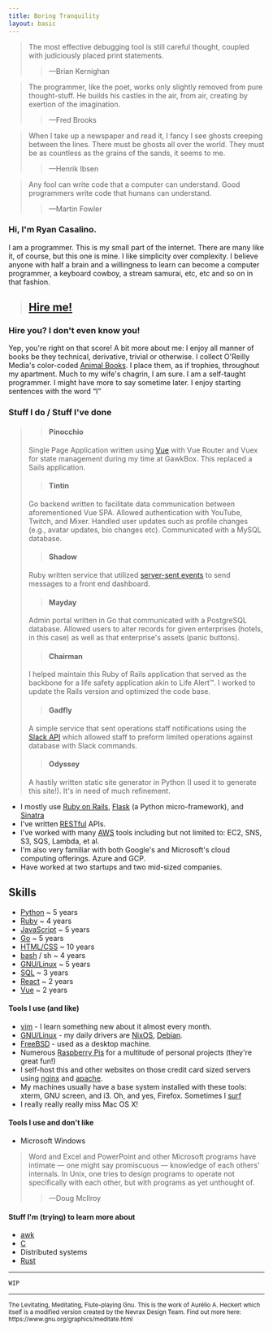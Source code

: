 ```yaml
---
title: Boring Tranquility
layout: basic
---
```


> The most effective debugging tool is still careful thought, coupled with judiciously placed print statements. 
>> <span>&mdash;</span>Brian Kernighan

> The programmer, like the poet, works only slightly removed from pure thought-stuff. He builds his castles in the air, from air, creating by exertion of the imagination.
>> <span>&mdash;</span>Fred Brooks

> When I take up a newspaper and read it, I fancy I see ghosts creeping between the lines. There must be ghosts all over the world. They must be as countless as the grains of the sands, it seems to me.
>> <span>&mdash;</span>Henrik Ibsen

> Any fool can write code that a computer can understand. Good programmers write code that humans can understand.
>> <span>&mdash;</span>Martin Fowler

### Hi, I'm Ryan Casalino. 
I am a programmer. This is my small part of the internet. There are many like it, of course, but this one is mine. I like simplicity over complexity. I believe anyone with half a brain and a willingness to learn can become a computer programmer, a keyboard cowboy, a stream samurai, etc, etc and so on in that fashion.

> ## [Hire me!](mailto:jobs@boringtranquility.io)

### Hire you? I don't even know you!
Yep, you're right on that score!
A bit more about me:
I enjoy all manner of books be they technical, derivative, trivial or otherwise. 
I collect O'Reilly Media's color-coded [Animal Books](https://en.wikipedia.org/wiki/O%27Reilly_Media#/media/File:ACM_OReilly-Rainbow-large-flash.jpg). I place them, as if trophies, throughout my apartment. Much to my wife's chagrin, I am sure.
I am a self-taught programmer. I might have more to say sometime later. 
I enjoy starting sentences with the word <span>&OpenCurlyDoubleQuote;</span>I<span>&CloseCurlyDoubleQuote;</span>

### Stuff I do / Stuff I've done
>> #### Pinocchio
>
> Single Page Application written using [Vue](https://vuejs.org/) with Vue Router and Vuex for state management during my time at GawkBox. This replaced a Sails application.
>> #### Tintin
>
> Go backend written to facilitate data communication between aforementioned Vue SPA. Allowed authentication with YouTube, Twitch, and Mixer. Handled user updates such as profile changes (e.g., avatar updates, bio changes etc). Communicated with a MySQL database.
>
>> #### Shadow 
>
> Ruby written service that utilized [server-sent events](https://developer.mozilla.org/en-US/docs/Web/API/Server-sent_events/Using_server-sent_events) to send messages to a front end dashboard.
>
>> #### Mayday
>
> Admin portal written in Go that communicated with a PostgreSQL database. Allowed users to alter records for given enterprises (hotels, in this case) as well as that enterprise's assets (panic buttons).
>
>> #### Chairman
>
> I helped maintain this Ruby of Rails application that served as the backbone for a life safety application akin to Life Alert<span>&TRADE;</span>. I worked to update the Rails version and optimized the code base.
>
>> #### Gadfly
>
> A simple service that sent operations staff notifications using the [Slack API](https://api.slack.com/) which allowed staff to preform limited operations against database with Slack commands. 
>
>> #### Odyssey
>
> A hastily written static site generator in Python (I used it to generate this site!). It's in need of much refinement.

- I mostly use [Ruby on Rails](https://rubyonrails.org/), [Flask](https://flask.palletsprojects.com/en/1.1.x/) (a Python micro-framework), and [Sinatra](http://sinatrarb.com/)
- I've written [RESTful](https://www.ics.uci.edu/~fielding/pubs/dissertation/top.htm) APIs.
- I've worked with many [AWS](https://upload.wikimedia.org/wikipedia/commons/c/c1/BSoD_in_Windows_1.0.png) tools including but not limited to: EC2, SNS, S3, SQS, Lambda, et al.
- I'm also very familiar with both Google's and Microsoft's cloud computing offerings. Azure and GCP.
- Have worked at two startups and two mid-sized companies. 

<!-- <img id="penguin" alt="https://www.mariowiki.com/Penguin" src="/static/super_mario_64_panguin.gif"> -->
 
## Skills
* [Python](https://www.python.org/) ~ 5 years
* [Ruby](https://www.ruby-lang.org/en/) ~ 4 years
* [JavaScript](https://www.ecma-international.org/) ~ 5 years
* [Go](https://golang.org/) ~ 5 years
* [HTML/CSS](https://developer.mozilla.org/en-US/) ~ 10 years
* [bash](https://www.gnu.org/software/bash/) / sh ~ 4 years
* [GNU/Linux](https://www.gnu.org/) ~ 5 years
* [SQL](https://en.wikipedia.org/wiki/SQL) ~ 3 years
* [React](https://reactjs.org/) ~ 2 years
* [Vue](https://vuejs.org/) ~ 2 years

#### Tools I use (and like)

- [vim](https://www.vim.org/) - I learn something new about it almost every month.
- [GNU/Linux](https://www.gnu.org/) - my daily drivers are [NixOS](https://nixos.org/), [Debian](https://www.debian.org/).
- [FreeBSD](https://www.freebsd.org/) - used as a desktop machine.
- Numerous [Raspberry Pis](https://www.raspberrypi.org/) for a multitude of personal projects (they're great fun!)
- I self-host this and other websites on those credit card sized servers using [nginx](https://nginx.org/) and [apache](https://www.apache.org/).
- My machines usually have a base system installed with these tools: xterm, GNU screen, and i3. Oh, and yes, Firefox. Sometimes I [surf](https://surf.suckless.org/)
- I really really really miss Mac OS X!

#### Tools I use and don't like
- Microsoft Windows
> Word and Excel and PowerPoint and other Microsoft programs have intimate — one might say promiscuous — knowledge of each others' internals. In Unix, one tries to design programs to operate not specifically with each other, but with programs as yet unthought of.
>
>> <span>&mdash;</span>Doug McIlroy

#### Stuff I'm (trying) to learn more about
- [awk](https://en.wikipedia.org/wiki/AWK)
- [C](https://en.wikipedia.org/wiki/C_%28programming_language%29)
- Distributed systems
- [Rust](https://www.rust-lang.org/)

<hr>
<code>WIP</code>

<hr>
<footer>
<small>The Levitating, Meditating, Flute-playing Gnu. This is the work of Aurélio A. Heckert which itself is a modified version created by the Nevrax Design Team.
Find out more here: https://www.gnu.org/graphics/meditate.html</small>
</footer>
